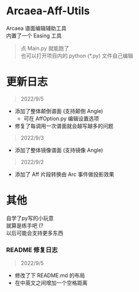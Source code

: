 # Arcaea-Aff-Utils

Arcaea 谱面编辑辅助工具  
内置了一个 Easing 工具

> 点 Main.py 就能跑了  
> 也可以打开项目内的 python (*.py) 文件自己编辑

# 更新日志

> 2022/9/5
- 添加了整体颠倒谱面 (支持颠倒 Angle)
  - 可在 AffOption.py 编辑设置选项
- 修复了每调用一次谱面就会越写越多的问题

> 2022/9/3
- 添加了整体镜像谱面 (支持镜像 Angle)

> 2022/9/2  
- 添加了 Aff 片段转换由 Arc 事件做投影效果

# 其他

自学了py写的小玩意  
就算是练手吧 (?  
以后可能会支持更多东西  

### README 修复日志

> 2022/9/5  
- 修改了下 README.md 的布局
- 在中英文之间增加一个空格距离
